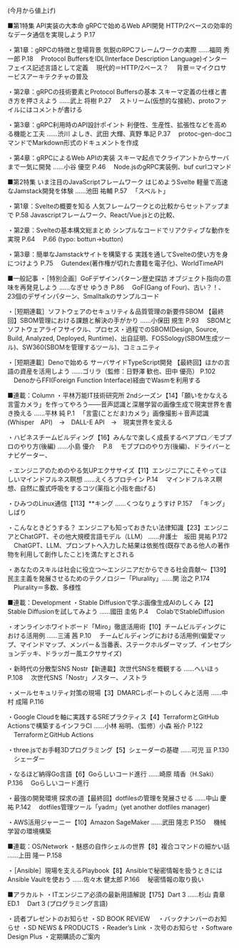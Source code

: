 (今月から値上げ)

■第1特集 API実装の大本命 gRPCで始めるWeb API開発 HTTP/2ベースの効率的なデータ通信を実現しよう
P.17

・第1章：gRPCの特徴と登場背景 気鋭のRPCフレームワークの実際 ......福岡 秀一郎
P.18
　Protocol BuffersをIDL(Interface Description Language)インターフェイス記述言語として定義
　現代的＝HTTP/2ベース？
　背景＝マイクロサービスアーキテクチャの普及

・第2章：gRPCの技術要素とProtocol Buffersの基本 スキーマ定義の仕様と書き方を押さえよう ......武上 将樹
P.27
　ストリーム(仮想的な接続)、protoファイルにはコメントが書ける

・第3章：gRPC利用時のAPI設計ポイント 利便性、生産性、拡張性などを高める機能と工夫 ......渋川 よしき、武田 大輝、真野 隼記
P.37
　protoc-gen-docコマンドでMarkdown形式のドキュメントを作成

・第4章：gRPCによるWeb APIの実装 スキーマ起点でクライアントからサーバまで一気に開発 ......小谷 優空
P.46
　Node.jsのgRPC実装例、buf curlコマンド

■第2特集 いま注目のJavaScriptフレームワーク はじめようSvelte 軽量で高速なJamstack開発を体験 ......池田 祐輔
P.57
　「スベルト」

・第1章：Svelteの概要を知る 人気フレームワークとの比較からセットアップまで
P.58
 Javascriptフレームワーク、React/Vue.jsとの比較、

・第2章：Svelteの基本構文総まとめ シンプルなコードでリアクティブな動作を実現
P.64
　P.66 (typo: bottun→button)

・第3章：簡単なJamstackサイトを構築する 実践を通してSvelteの使い方を身につけよう
P.75
　Gutendex(著作権が切れた書籍を電子化)、WorldTimeAPI

■一般記事
・［特別企画］GoFデザインパターン歴史探訪 オブジェクト指向の意味を再発見しよう ......なぎせ ゆうき
P.86
　GoF(Gang of Four)、古い？！、23個のデザインパターン、Smalltalkのサンプルコード

・［短期連載］ソフトウェアのセキュリティ＆品質管理の新要件SBOM 【最終回】SBOM管理における課題と解決の手がかり ......小保田 規生
P.93
　SBOMとソフトウェアライフサイクル、プロセス・過程でのSBOM(Design, Source, Build, Analyzed, Deployed, Runtime)、出自証明、FOSSology(SBOM生成ツール)、SW360(SBOMを管理するツール)、コミュニティ

・［短期連載］Denoで始める サーバサイドTypeScript開発 【最終回】ほかの言語の資産を活用しよう ......ゴリラ（監修：日野澤 歓也、田中 優亮）
P.102
　DenoからFFI(Foreign Function Interface)経由でWasmを利用する

■連載：Column
・平林万能IT技術研究所 2ndシーズン【14】「願いをかなえる言霊カメラ」を作ってやろう――音声認識と深層学習の画像生成で現実世界を書き換える ......平林 純
P.1
　「言霊(ことだま)カメラ」画像撮影＋音声認識(Whisper　API)　→　DALL-E API　→　現実世界を変える

・ハピネスチームビルディング【16】みんなで楽しく成長するペアプロ／モブプロのやり方(後編) ......小島 優介　
P.8
　モブプロのやり方(後編)、ドライバーとナビゲーター、

・エンジニアのためのやる気UPエクササイズ【11】エンジニアにこそやってほしいマインドフルネス瞑想 ......えくろプロテイン
P.14
　マインドフルネス瞑想、自然に腹式呼吸をするコツ(薬指と小指を曲げる)

・ひみつのLinux通信【113】**キング ......くつなりょうすけ
P.157
　「キング」しばり

・こんなときどうする？ エンジニアも知っておきたい法律知識【23】エンジニアとChatGPT、その他大規模言語モデル（LLM） ......弁護士　坂田 晃祐
P.172
　ChatGPT、LLM、プロンプトへ入力した結果は依拠性(既存である他人の著作物を利用して創作したこと)を満たすとされる

・あなたのスキルは社会に役立つ～エンジニアだからできる社会貢献～【139】民主主義を発展させるためのテクノロジー「Plurality」......関 治之
P.174
　Plurality＝多数、多様性

■連載：Development
・Stable Diffusionで学ぶ画像生成AIのしくみ【2】Stable Diffusionを試してみよう ......國田 圭佑
P.4
　ColabでStableDiffusion

・オンラインホワイトボード「Miro」徹底活用術【10】チームビルディングにおける活用例 ......三浦 茜
P.10
　チームビルディングにおける活用例(偏愛マップ、マインドマップ、メンバー＆当番表、ステークホルダーマップ、インセプションデッキ、ドラッガー風エクササイズ)

・新時代の分散型SNS Nostr【新連載】次世代SNSを概観する ......へいほぅ
P.108
　次世代SNS「Nostr」ノスター、ノストラ

・メールセキュリティ対策の現場【3】DMARCレポートのしくみと活用 ......中村 成陽
P.116

・Google Cloudを軸に実践するSREプラクティス【4】TerraformとGitHub Actionsで構築するインフラCI ......小林 裕明、（監修）小森 裕介
P.122
　TerraformとGitHub Actions

・three.jsでお手軽3Dプログラミング【5】シェーダーの基礎 ......可児 亘
P.130
　シェーダー

・なるほど納得Go言語【6】Goらしいコード進行 ......崎原 晴香（H.Saki）
P.136
　Goらしいコード進行

・最強の開発環境 探求の道【最終回】dotfilesの管理を発展させる ......中山 慶祐
P.142
　dotfiles管理ツール「yadm」(yet another dotfiles manager)

・AWS活用ジャーニー【10】Amazon SageMaker ......武田 隆志
P.150
　機械学習の環境構築

■連載：OS/Network
・魅惑の自作シェルの世界【8】複合コマンドの細かい話 ......上田 隆一
P.158

・［Ansible］現場を支えるPlaybook【8】Ansibleで秘密情報を扱うときにはAnsible Vaultを使おう ......佐々木 健太郎
P.166
　秘密情報の取り扱い

■アラカルト
・ITエンジニア必須の最新用語解説【175】Dart 3 ......杉山 貴章
ED.1
　Dart 3 (プログラミング言語)

・読者プレゼントのお知らせ
・SD BOOK REVIEW　
・バックナンバーのお知らせ
・SD NEWS & PRODUCTS
・Reader’s Link
・次号のお知らせ
・Software Design Plus
・定期購読のご案内 